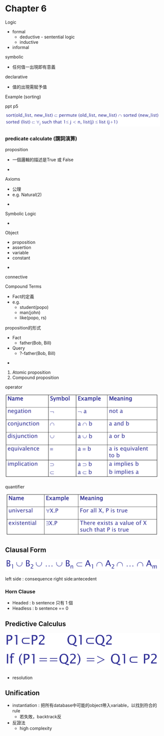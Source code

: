 # Chapter 6

Logic

* formal
  * deductive - sentential logic
  * inductive
* informal

symbolic

* 任何值一出現即有意義

declarative

* 值的出現需賦予值

Example \(sorting\)

ppt p5$$$$

![](../.gitbook/assets/prolog-sort.png)

### predicate calculate \(謂詞演算\)

proposition

* 一個邏輯的描述是True 或 False

-

Axioms

* 公理
* e.g. Natural\(2\)

-

Symbolic Logic

-

Object

* proposition
* assertion
* variable
* constant

-

connective

Compound Terms

* Fact的定義
* e.g.
  * student\(popo\)
  * man\(john\)
  * like\(popo, rs\)

proposition的形式

* Fact
  * father\(Bob, Bill\)
* Query
  * ?-father\(Bob, Bill\)

-

1. Atomic proposition
2. Compound proposition

operator

![](../.gitbook/assets/operator-1.png)

quantifier

![](../.gitbook/assets/quantifier.png)

## Clausal Form

![](../.gitbook/assets/clausal-form.png)

left side : consequence right side:antecedent

### Horn Clause

* Headed : b sentence 只有 1 個
* Headless : b sentence == 0

## Predictive Calculus

![](../.gitbook/assets/predictive-calculus.png)

* resolution

## Unification

* instantiation : 把所有database中可能的object帶入variable，以找到符合的rule
  * 若失敗，backtrack反
* 反證法
  * high complexity

